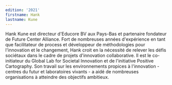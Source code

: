 ```yaml
---
edition: '2021'
firstname: Hank
lastname: Kune
---
```

Hank Kune est directeur d'Educore BV aux Pays-Bas et partenaire fondateur de Future Center Alliance. Fort de nombreuses années d'expérience en tant que facilitateur de process et développeur de méthodologies pour l'innovation et le changement, Hank croit en la nécessité de relever les défis sociétaux dans le cadre de projets d'innovation collaborative. Il est le co-initiateur du Global Lab for Societal Innovation et de l'initiative Positive Cartography. Son travail sur les environnements propices à l'innovation - centres du futur et laboratoires vivants - a aidé de nombreuses organisations à atteindre des objectifs ambitieux.